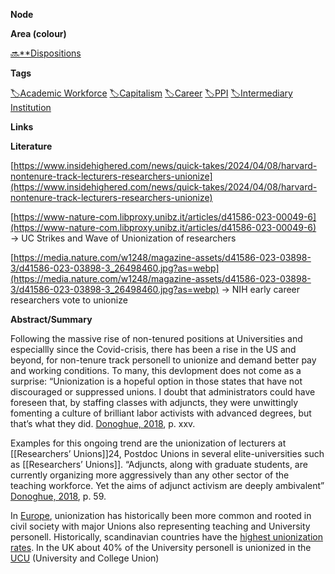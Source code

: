 **Node**

**Area (colour)**

[🔜**Dispositions](https://lean-sphynx-49b.notion.site/Dispositions-643694169fc74442b2bf3aeb9a528712?pvs=21)

**Tags**

[🏷️Academic Workforce](https://lean-sphynx-49b.notion.site/Academic-Workforce-14c2434af32e41c190a68c92b02ddf42?pvs=21) [🏷️Capitalism](https://lean-sphynx-49b.notion.site/Capitalism-92ab400b37bd411da460073c2ee4fb05?pvs=21) [🏷️Career](https://lean-sphynx-49b.notion.site/Career-1ff19b147d7546bca8472eac866c033a?pvs=21) [🏷️PPI](https://lean-sphynx-49b.notion.site/PPI-51e985b3ca3d45ccab7bc5df7ddbbbdd?pvs=21) [🏷️Intermediary Institution](https://lean-sphynx-49b.notion.site/Intermediary-Institution-f120352dd66148018741a42e521ef13a?pvs=21)

**Links**

  

**Literature**

[https://www.insidehighered.com/news/quick-takes/2024/04/08/harvard-nontenure-track-lecturers-researchers-unionize](https://www.insidehighered.com/news/quick-takes/2024/04/08/harvard-nontenure-track-lecturers-researchers-unionize)

[https://www-nature-com.libproxy.unibz.it/articles/d41586-023-00049-6](https://www-nature-com.libproxy.unibz.it/articles/d41586-023-00049-6) → UC Strikes and Wave of Unionization of researchers

  

[https://media.nature.com/w1248/magazine-assets/d41586-023-03898-3/d41586-023-03898-3_26498460.jpg?as=webp](https://media.nature.com/w1248/magazine-assets/d41586-023-03898-3/d41586-023-03898-3_26498460.jpg?as=webp) → NIH early career researchers vote to unionize

  

**Abstract/Summary**

Following the massive rise of non-tenured positions at Universities and especiallly since the Covid-crisis, there has been a rise in the US and beyond, for non-tenure track personell to unionize and demand better pay and working conditions. To many, this devlopment does not come as a surprise: “Unionization is a hopeful option in those states that have not discouraged or suppressed unions. I doubt that administrators could have foreseen that, by staffing classes with adjuncts, they were unwittingly fomenting a culture of brilliant labor activists with advanced degrees, but that’s what they did. [Donoghue, 2018](https://lean-sphynx-49b.notion.site/Donoghue-2018-aee62f0a4f844d198ecbd84204b8a275?pvs=21), p. xxv.

Examples for this ongoing trend are the unionization of lecturers at [[Researchers’ Unions]]24, Postdoc Unions in several elite-universities such as [[Researchers’ Unions]]. “Adjuncts, along with graduate students, are currently organizing more aggressively than any other sector of the teaching workforce. Yet the aims of adjunct activism are deeply ambivalent” [Donoghue, 2018](https://lean-sphynx-49b.notion.site/Donoghue-2018-aee62f0a4f844d198ecbd84204b8a275?pvs=21), p. 59.

In [Europe](https://www.statista.com/statistics/1356735/labor-unions-most-unionized-countries-worldwide/), unionization has historically been more common and rooted in civil society with major Unions also representing teaching and University personell. Historically, scandinavian countries have the [highest unionization rates](https://www.progressivepolicy.org/blogs/ppis-trade-fact-of-the-week-scandinavia-has-the-worlds-highest-union-membership-rates/). In the UK about 40% of the University personell is unionized in the [UCU](https://ucu.org.uk/article/1685/About-UCU) (University and College Union)